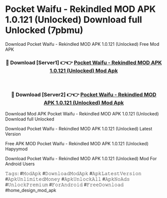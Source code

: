 # Pocket Waifu - Rekindled MOD APK 1.0.121 (Unlocked) Download full Unlocked (7pbmu)
Download Pocket Waifu - Rekindled MOD APK 1.0.121 (Unlocked) Free Mod APK

<div align="center">
<h3>🔴 Download [Server1] 👉👉 <a href="https://apkcomod.com?title=Pocket_Waifu_-_Rekindled_MOD_APK_1.0.121_(Unlocked)">Pocket Waifu - Rekindled MOD APK 1.0.121 (Unlocked) Mod Apk</a></h3><br>

<h3>🔴 Download [Server2] 👉👉 <a href="https://apkcomod.com?title=Pocket_Waifu_-_Rekindled_MOD_APK_1.0.121_(Unlocked)">Pocket Waifu - Rekindled MOD APK 1.0.121 (Unlocked) Mod Apk</a></h3>
</div>


Download Mod APK Pocket Waifu - Rekindled MOD APK 1.0.121 (Unlocked) Download full Unlocked

Download Pocket Waifu - Rekindled MOD APK 1.0.121 (Unlocked) Latest Version

Free APK MOD Pocket Waifu - Rekindled MOD APK 1.0.121 (Unlocked) Hapyymod

Download Pocket Waifu - Rekindled MOD APK 1.0.121 (Unlocked) Mod For Android Users

𝚃𝚊𝚐𝚜: #𝙼𝚘𝚍𝙰𝚙𝚔 #𝙳𝚘𝚠𝚗𝚕𝚘𝚊𝚍𝙼𝚘𝚍𝙰𝚙𝚔 #𝙰𝚙𝚔𝙻𝚊𝚝𝚎𝚜𝚝𝚅𝚎𝚛𝚜𝚒𝚘𝚗 #𝙰𝚙𝚔𝚄𝚗𝚕𝚒𝚖𝚒𝚝𝚎𝚍𝙼𝚘𝚗𝚎𝚢 #𝙰𝚙𝚔𝚄𝚗𝚕𝚘𝚌𝚔𝙰𝚕𝚕 #𝙰𝚙𝚔𝙽𝚘𝙰𝚍𝚜 #𝚄𝚗𝚕𝚘𝚌𝚔𝙿𝚛𝚎𝚖𝚒𝚞𝚖 #𝙵𝚘𝚛𝙰𝚗𝚍𝚛𝚘𝚒𝚍 #𝙵𝚛𝚎𝚎𝙳𝚘𝚠𝚗𝚕𝚘𝚊𝚍 #home_design_mod_apk